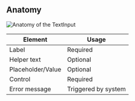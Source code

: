 ## Anatomy

![Anatomy of the TextInput](/assets/components/form/text-input/text-input-anatomy.png)

| Element           | Usage                                                       |
|-------------------|-------------------------------------------------------------|
| Label             | Required                                                    |
| Helper text       | Optional                                                    |
| Placeholder/Value | Optional                                                    |
| Control           | Required                                                    |
| Error message     | Triggered by system                                         |
